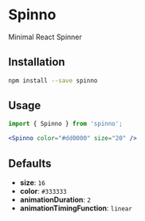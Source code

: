 # Spinno

[npm_url]: https://www.npmjs.org/package/spinno

Minimal React Spinner

## Installation

```bash
npm install --save spinno
```

## Usage

```jsx
import { Spinno } from 'spinno';

<Spinno color="#dd0000" size="20" />
```

## Defaults

- **size**: `16`
- **color**: `#333333`
- **animationDuration**: `2`
- **animationTimingFunction**: `linear`

